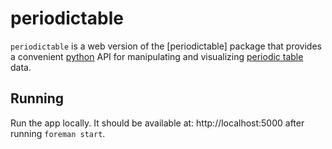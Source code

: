 # periodictable 


`periodictable` is a web version of the [periodictable] package that provides a
convenient [python] API for manipulating and visualizing [periodic table] data.

[periodic table]: https://en.wikipedia.org/wiki/Periodic_table
[python]: http://python.org

## Running 

Run the app locally. 
It should be available at: http://localhost:5000 after running `foreman start`.
